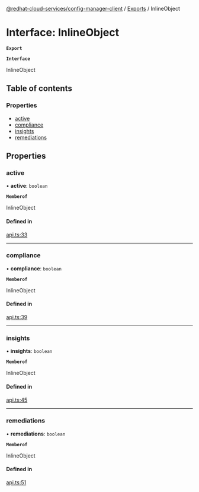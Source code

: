 [@redhat-cloud-services/config-manager-client](../README.md) / [Exports](../modules.md) / InlineObject

# Interface: InlineObject

**`Export`**

**`Interface`**

InlineObject

## Table of contents

### Properties

- [active](InlineObject.md#active)
- [compliance](InlineObject.md#compliance)
- [insights](InlineObject.md#insights)
- [remediations](InlineObject.md#remediations)

## Properties

### active

• **active**: `boolean`

**`Memberof`**

InlineObject

#### Defined in

[api.ts:33](https://github.com/RedHatInsights/javascript-clients/blob/master/packages/config-manager/api.ts#L33)

___

### compliance

• **compliance**: `boolean`

**`Memberof`**

InlineObject

#### Defined in

[api.ts:39](https://github.com/RedHatInsights/javascript-clients/blob/master/packages/config-manager/api.ts#L39)

___

### insights

• **insights**: `boolean`

**`Memberof`**

InlineObject

#### Defined in

[api.ts:45](https://github.com/RedHatInsights/javascript-clients/blob/master/packages/config-manager/api.ts#L45)

___

### remediations

• **remediations**: `boolean`

**`Memberof`**

InlineObject

#### Defined in

[api.ts:51](https://github.com/RedHatInsights/javascript-clients/blob/master/packages/config-manager/api.ts#L51)
